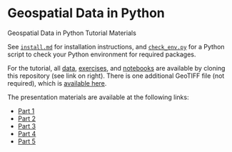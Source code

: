 Geospatial Data in Python
=========================

Geospatial Data in Python Tutorial Materials

See [`install.md`](install.md) for installation instructions, and [`check_env.py`](check_env.py) for a Python script to check your Python environment for required packages.

For the tutorial, all [data](data), [exercises](exercises), and [notebooks](notebooks) are available by cloning this repository (see link on right). There is one additional GeoTIFF file (not required), which is [available here](https://www.dropbox.com/s/mba7obrfh2b2ucb/manhattan.tif).

The presentation materials are available at the following links:

* [Part 1](https://dl.dropboxusercontent.com/u/14940391/python_geospatial/Presentation1.slides.html)
* [Part 2](https://dl.dropboxusercontent.com/u/14940391/python_geospatial/Presentation2.slides.html)
* [Part 3](https://dl.dropboxusercontent.com/u/14940391/python_geospatial/Presentation3.slides.html)
* [Part 4](https://dl.dropboxusercontent.com/u/14940391/python_geospatial/Presentation4.slides.html)
* [Part 5](https://dl.dropboxusercontent.com/u/14940391/python_geospatial/Presentation5.slides.html)
